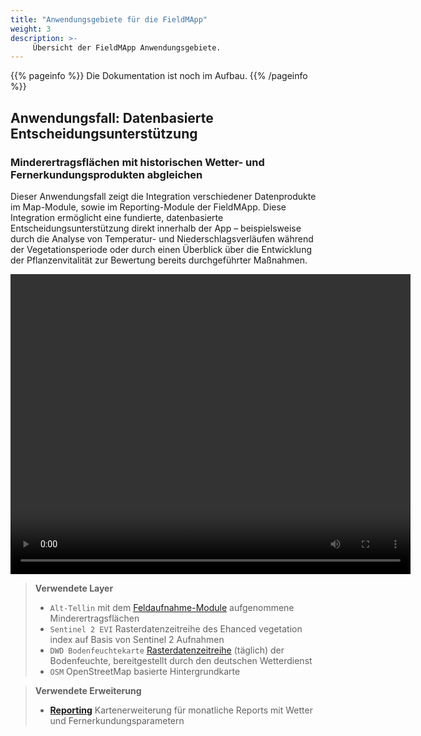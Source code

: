 ```yaml
---
title: "Anwendungsgebiete für die FieldMApp"
weight: 3
description: >-
     Übersicht der FieldMApp Anwendungsgebiete.
---
```


{{% pageinfo %}}
Die Dokumentation ist noch im Aufbau.
{{% /pageinfo %}}

## **Anwendungsfall:** Datenbasierte Entscheidungsunterstützung 
### Minderertragsflächen mit historischen Wetter- und Fernerkundungsprodukten abgleichen

Dieser Anwendungsfall zeigt die Integration verschiedener Datenprodukte im Map-Module, sowie im Reporting-Module der FieldMApp. Diese Integration ermöglicht eine fundierte, datenbasierte Entscheidungsunterstützung direkt innerhalb der App – beispielsweise durch die Analyse von Temperatur- und Niederschlagsverläufen während der Vegetationsperiode oder durch einen Überblick über die Entwicklung der Pflanzenvitalität zur Bewertung bereits durchgeführter Maßnahmen.

<video width="640" height="480" controls>
  <source src="https://github.com/fieldmapp/fieldmapp.github.io/raw/refs/heads/master/assets/video/use_case1.mp4" type="video/mp4">
</video>

> **Verwendete Layer**
> - `Alt-Tellin` mit dem [Feldaufnahme-Module](../02_components/03_recording/) aufgenommene Minderertragsflächen
> - `Sentinel 2 EVI` Rasterdatenzeitreihe des Ehanced vegetation index auf Basis von Sentinel 2 Aufnahmen
> - `DWD Bodenfeuchtekarte` [Rasterdatenzeitreihe](https://www.dwd.de/DE/fachnutzer/landwirtschaft/appl/bf_view/_node.html) (täglich) der Bodenfeuchte, bereitgestellt durch den deutschen Wetterdienst
> - `OSM` OpenStreetMap basierte Hintergrundkarte

> **Verwendete Erweiterung**  
> -  [**Reporting**](../02_components/06_extensions/reporting) Kartenerweiterung für monatliche Reports mit Wetter und Fernerkundungsparametern 
